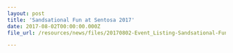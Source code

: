 ```yaml
---
layout: post
title: 'Sandsational Fun at Sentosa 2017'
date: 2017-08-02T00:00:00.000Z
file_url: /resources/news/files/20170802-Event_Listing-Sandsational-Fun-at-Sentosa-2017.pdf

---
```


